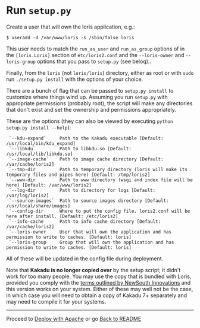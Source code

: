 Run `setup.py`
==============

Create a user that will own the loris application, e.g.:

```
$ useradd -d /var/www/loris -s /sbin/false loris
```

This user needs to match the `run_as_user` and `run_as_group` options of in the `[loris.Loris]` section of `etc/loris2.conf` and the `--loris-owner` and `--loris-group` options that you pass to `setup.py` (see beloq)..

Finally, from the `loris` (not `loris/loris`) directory, either as root or with `sudo` run `./setup.py install` with the options of your choice.

There are a bunch of flag that can be passed to `setup.py install` to customize where things wind up. Assuming you run `setup.py` with appropriate permissions (probably root), the script will make any directories that don't exist and set the ownership and permissions appropriately.

These are the options (they can also be viewed by executing `python setup.py install --help`):

```
 `--kdu-expand`     Path to the Kakadu executable [Default: /usr/local/bin/kdu_expand]
 `--libkdu`         Path to libkdu.so [Default: /usr/local/lib/libkdu.so]
 `--image-cache`    Path to image cache directory [Default: /var/cache/loris2]
 `--tmp-dir         Path to temporary directory (loris will make its temporary files and pipes here) [Default: /tmp/loris2]
 `--www-dir         Path to www directory (wsgi and index file will be here) [Default: /var/www/loris2]
 `--log-dir         Path to directory for logs [Default: /var/log/loris2]
 `--source-images`  Path to source images directory [Default: /usr/local/share/images]
 `--config-dir      Where to put the config file. loris2.conf will be here after install. [Default: /etc/loris2]
 `--info-cache      Path to info cache directory [Default: /var/cache/loris2]
 `--loris-owner     User that will own the application and has permission to write to caches. [Default: loris]
 `--loris-group     Group that will own the application and has permission to write to caches. [Default: loris]
```

All of these will be updated in the config file during deployment.

Note that __Kakadu is no longer copied over__ by the setup script; it didn't work for too many people. You may use the copy that is bundled with Loris, provided you comply with the [terms outlined by NewSouth Innovations](http://www.kakadusoftware.com/index.php?option=com_content&task=view&id=26&Itemid=22) and this version works on your system. Either of these may well not be the case, in which case you will need to obtain a copy of Kakadu 7+ separately and may need to compile it for your systems.


* * *

Proceed to [Deploy with Apache](apache.md) or go [Back to README](../README.md)

